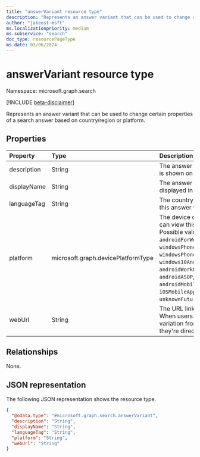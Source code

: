 ```yaml
---
title: "answerVariant resource type"
description: "Represents an answer variant that can be used to change certain properties of a search answer based on country or platform."
author: "jakeost-msft"
ms.localizationpriority: medium
ms.subservice: "search"
doc_type: resourcePageType
ms.date: 03/06/2024
---
```


# answerVariant resource type

Namespace: microsoft.graph.search

[!INCLUDE [beta-disclaimer](../../includes/beta-disclaimer.md)]

Represents an answer variant that can be used to change certain properties of a search answer based on country/region or platform.

## Properties

|Property|Type|Description|
|:---|:---|:---|
|description|String|The answer variation description that is shown on the search results page.|
|displayName|String|The answer variation name that is displayed in search results.|
|languageTag|String|The country or region that can view this answer variation.|
|platform|microsoft.graph.devicePlatformType|The device or operating system that can view this answer variation. Possible values are: `android`, `androidForWork`, `ios`, `macOS`, `windowsPhone81`, `windowsPhone81AndLater`, `windows10AndLater`, `androidWorkProfile`, `unknown`, `androidASOP`, `androidMobileApplicationManagement`, `iOSMobileApplicationManagement`, `unknownFutureValue`.|
|webUrl|String|The URL link for the answer variation. When users select this answer variation from the search results, they're directed to the specified URL.|

## Relationships

None.

## JSON representation

The following JSON representation shows the resource type.

<!-- {
  "blockType": "resource",
  "@odata.type": "microsoft.graph.search.answerVariant"
}
-->
``` json
{
  "@odata.type": "#microsoft.graph.search.answerVariant",
  "description": "String",
  "displayName": "String",
  "languageTag": "String",
  "platform": "String",
  "webUrl": "String"
}
```
